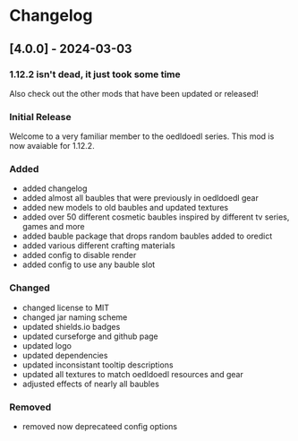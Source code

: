 # Changelog

## [4.0.0] - 2024-03-03

### 1.12.2 isn't dead, it just took some time

Also check out the other mods that have been updated or released!

### Initial Release

Welcome to a very familiar member to the oedldoedl series. This mod is now avaiable for 1.12.2.

### Added

- added changelog
- added almost all baubles that were previously in oedldoedl gear
- added new models to old baubles and updated textures
- added over 50 different cosmetic baubles inspired by different tv series, games and more
- added bauble package that drops random baubles added to oredict
- added various different crafting materials
- added config to disable render
- added config to use any bauble slot

### Changed

- changed license to MIT
- changed jar naming scheme
- updated shields.io badges
- updated curseforge and github page
- updated logo
- updated dependencies
- updated inconsistant tooltip descriptions
- updated all textures to match oedldoedl resources and gear
- adjusted effects of nearly all baubles

### Removed

- removed now deprecateed config options
